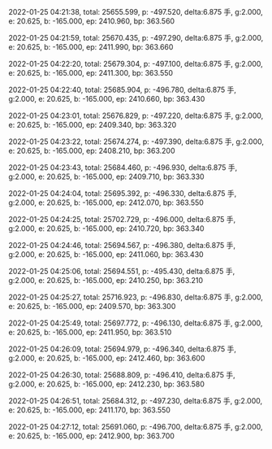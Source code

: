 2022-01-25 04:21:38, total: 25655.599, p: -497.520, delta:6.875 手, g:2.000, e: 20.625, b: -165.000, ep: 2410.960, bp: 363.560

2022-01-25 04:21:59, total: 25670.435, p: -497.290, delta:6.875 手, g:2.000, e: 20.625, b: -165.000, ep: 2411.990, bp: 363.660

2022-01-25 04:22:20, total: 25679.304, p: -497.100, delta:6.875 手, g:2.000, e: 20.625, b: -165.000, ep: 2411.300, bp: 363.550

2022-01-25 04:22:40, total: 25685.904, p: -496.780, delta:6.875 手, g:2.000, e: 20.625, b: -165.000, ep: 2410.660, bp: 363.430

2022-01-25 04:23:01, total: 25676.829, p: -497.220, delta:6.875 手, g:2.000, e: 20.625, b: -165.000, ep: 2409.340, bp: 363.320

2022-01-25 04:23:22, total: 25674.274, p: -497.390, delta:6.875 手, g:2.000, e: 20.625, b: -165.000, ep: 2408.210, bp: 363.200

2022-01-25 04:23:43, total: 25684.460, p: -496.930, delta:6.875 手, g:2.000, e: 20.625, b: -165.000, ep: 2409.710, bp: 363.330

2022-01-25 04:24:04, total: 25695.392, p: -496.330, delta:6.875 手, g:2.000, e: 20.625, b: -165.000, ep: 2412.070, bp: 363.550

2022-01-25 04:24:25, total: 25702.729, p: -496.000, delta:6.875 手, g:2.000, e: 20.625, b: -165.000, ep: 2410.720, bp: 363.340

2022-01-25 04:24:46, total: 25694.567, p: -496.380, delta:6.875 手, g:2.000, e: 20.625, b: -165.000, ep: 2411.060, bp: 363.430

2022-01-25 04:25:06, total: 25694.551, p: -495.430, delta:6.875 手, g:2.000, e: 20.625, b: -165.000, ep: 2410.250, bp: 363.210

2022-01-25 04:25:27, total: 25716.923, p: -496.830, delta:6.875 手, g:2.000, e: 20.625, b: -165.000, ep: 2409.570, bp: 363.300

2022-01-25 04:25:49, total: 25697.772, p: -496.130, delta:6.875 手, g:2.000, e: 20.625, b: -165.000, ep: 2411.950, bp: 363.510

2022-01-25 04:26:09, total: 25694.979, p: -496.340, delta:6.875 手, g:2.000, e: 20.625, b: -165.000, ep: 2412.460, bp: 363.600

2022-01-25 04:26:30, total: 25688.809, p: -496.410, delta:6.875 手, g:2.000, e: 20.625, b: -165.000, ep: 2412.230, bp: 363.580

2022-01-25 04:26:51, total: 25684.312, p: -497.230, delta:6.875 手, g:2.000, e: 20.625, b: -165.000, ep: 2411.170, bp: 363.550

2022-01-25 04:27:12, total: 25691.060, p: -496.700, delta:6.875 手, g:2.000, e: 20.625, b: -165.000, ep: 2412.900, bp: 363.700